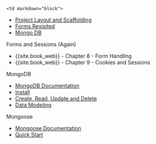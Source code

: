 	<td markdown="block">
* [Project Layout and Scaffolding](slides/11/scaffolding.html)
* [Forms Revisited](slides/11/forms-revisited.html)
* [Mongo DB](slides/11/mongo.html)

</td>
	<td markdown="block">

Forms and Sessions (Again)

* {{site.book_web}} - Chapter 8 - Form Handling
* {{site.book_web}} - Chapter 9 - Cookies and Sessions

MongoDB

* [MongoDB Documentation](http://docs.mongodb.org/manual/)
* [Install](http://docs.mongodb.org/manual/installation/)
* [Create, Read, Update and Delete](http://docs.mongodb.org/manual/crud/)
* [Data Modeling](http://docs.mongodb.org/manual/core/data-modeling-introduction)

Mongoose

* [Mongoose Documentation](http://mongoosejs.com/)
* [Quick Start](http://mongoosejs.com/docs/index.html)

</td>
	<td markdown="block">
<!--
* [](assignments/.html)
-->
</td>
